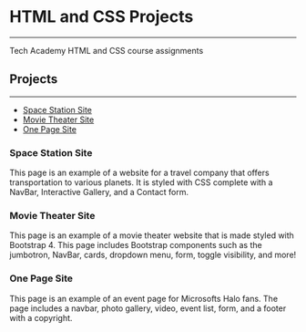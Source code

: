 # HTML and CSS Projects

---

 Tech Academy HTML and CSS course assignments


## **Projects**

---

- [Space Station Site](https://github.com/DevSciCloan/HTML-and-CSS-Projects/blob/main/project/index.html)
- [Movie Theater Site](https://github.com/DevSciCloan/HTML-and-CSS-Projects/blob/main/bootstrap4_project/academy_cinemas.html)
- [One Page Site](https://github.com/DevSciCloan/HTML-and-CSS-Projects/blob/main/One-Page%20Website/one_page_website.html)

### **Space Station Site**

This page is an example of a website for a travel company that offers transportation to various planets. It is styled with CSS complete with a NavBar, Interactive Gallery, and a Contact form.

### **Movie Theater Site**

This page is an example of a movie theater website that is made styled with Bootstrap 4. This page includes Bootstrap components such as the jumbotron, NavBar, cards, dropdown menu, form, toggle visibility, and more!

### **One Page Site**

This page is an example of an event page for Microsofts Halo fans. The page includes a navbar, photo gallery, video, event list, form, and a footer with a copyright.